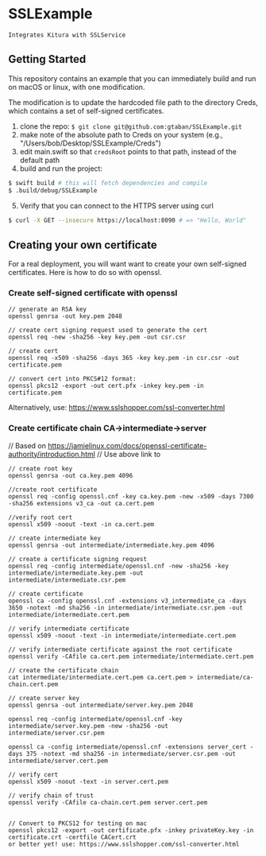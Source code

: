 # SSLExample
```Integrates Kitura with SSLService```

## Getting Started

This repository contains an example that you can immediately build and run on macOS or linux, with one modification.

The modification is to update the hardcoded file path to the directory Creds, which contains a set of self-signed certificates.

1. clone the repo: `$ git clone git@github.com:gtaban/SSLExample.git`
2. make note of the absolute path to Creds on your system (e.g., "/Users/bob/Desktop/SSLExample/Creds")
3. edit main.swift so that `credsRoot` points to that path, instead of the default path
4. build and run the project:

```sh
$ swift build # this will fetch dependencies and compile
$ .build/debug/SSLExample
```

5. Verify that you can connect to the HTTPS server using curl

```sh
$ curl -X GET --insecure https://localhost:8090 # => "Hello, World"

```


## Creating your own certificate

For a real deployment, you will want want to create your own self-signed certificates. Here is how to do so with openssl.

### Create self-signed certificate with openssl

```
// generate an RSA key
openssl genrsa -out key.pem 2048

// create cert signing request used to generate the cert
openssl req -new -sha256 -key key.pem -out csr.csr

// create cert
openssl req -x509 -sha256 -days 365 -key key.pem -in csr.csr -out certificate.pem

// convert cert into PKCS#12 format:
openssl pkcs12 -export -out cert.pfx -inkey key.pem -in certificate.pem
```

Alternatively, use: https://www.sslshopper.com/ssl-converter.html

### Create certificate chain CA->intermediate->server

// Based on https://jamielinux.com/docs/openssl-certificate-authority/introduction.html
// Use above link to 

```
// create root key
openssl genrsa -out ca.key.pem 4096

//create root certificate
openssl req -config openssl.cnf -key ca.key.pem -new -x509 -days 7300 -sha256 extensions v3_ca -out ca.cert.pem

//verify root cert
openssl x509 -noout -text -in ca.cert.pem

// create intermediate key
openssl genrsa -out intermediate/intermediate.key.pem 4096

// create a certificate signing request
openssl req -config intermediate/openssl.cnf -new -sha256 -key intermediate/intermediate.key.pem -out intermediate/intermediate.csr.pem

// create certificate
openssl ca -config openssl.cnf -extensions v3_intermediate_ca -days 3650 -notext -md sha256 -in intermediate/intermediate.csr.pem -out intermediate/intermediate.cert.pem

// verify intermediate certificate
openssl x509 -noout -text -in intermediate/intermediate.cert.pem

// verify intermediate certificate against the root certificate
openssl verify -CAfile ca.cert.pem intermediate/intermediate.cert.pem

// create the certificate chain
cat intermediate/intermediate.cert.pem ca.cert.pem > intermediate/ca-chain.cert.pem

// create server key
openssl genrsa -out intermediate/server.key.pem 2048

openssl req -config intermediate/openssl.cnf -key intermediate/server.key.pem -new -sha256 -out intermediate/server.csr.pem

openssl ca -config intermediate/openssl.cnf -extensions server_cert -days 375 -notext -md sha256 -in intermediate/server.csr.pem -out intermediate/server.cert.pem

// verify cert
openssl x509 -noout -text -in server.cert.pem

// verify chain of trust
openssl verify -CAfile ca-chain.cert.pem server.cert.pem


// Convert to PKCS12 for testing on mac
openssl pkcs12 -export -out certificate.pfx -inkey privateKey.key -in certificate.crt -certfile CACert.crt
or better yet! use: https://www.sslshopper.com/ssl-converter.html
```

